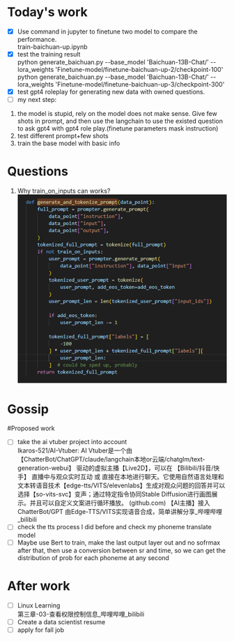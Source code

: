# Today's work  
- [x] Use command in jupyter to finetune two model to compare the performance.  
train-baichuan-up.ipynb  
- [x] test the training result  
python generate_baichuan.py --base_model 'Baichuan-13B-Chat/'     --lora_weights 'Finetune-model/finetune-baichuan-up-2/checkpoint-100'  
python generate_baichuan.py --base_model 'Baichuan-13B-Chat/'     --lora_weights 'Finetune-model/finetune-baichuan-up-3/checkpoint-300'  
- [x] test gpt4 roleplay for generating new data with owned questions.  
- [ ] my next step:  
1. the model is stupid, rely on the model does not make sense. Give few shots in prompt, and then use the langchain to use the existed question to ask gpt4 with gpt4 role play.(finetune parameters mask instruction)  
2. test different prompt+few shots  
3. train the base model with basic info  
# Questions
1. Why train_on_inputs can works?  
   ![pic](Screenshots/2023-08-01-pic1.jpg)  
# Gossip
#Proposed work
- [ ] take the ai vtuber project into account  
Ikaros-521/AI-Vtuber: AI Vtuber是一个由 【ChatterBot/ChatGPT/claude/langchain本地or云端/chatglm/text-generation-webui】 驱动的虚拟主播【Live2D】，可以在 【Bilibili/抖音/快手】 直播中与观众实时互动 或 直接在本地进行聊天。它使用自然语言处理和文本转语音技术【edge-tts/VITS/elevenlabs】生成对观众问题的回答并可以选择【so-vits-svc】变声；通过特定指令协同Stable Diffusion进行画图展示。并且可以自定义文案进行循环播放。 (github.com)
【AI主播】接入ChatterBot/GPT 由Edge-TTS/VITS实现语音合成，简单讲解分享_哔哩哔哩_bilibili  
- [ ] check the tts process I did before and check my phoneme translate model   
- [ ] Maybe use Bert to train, make the last output layer out and no sofrmax after that, then use a conversion between sr and time, so we can get the distribution of prob for each phoneme at any second   
# After work
- [ ] Linux Learning  
第三章-03-查看权限控制信息_哔哩哔哩_bilibili  
- [ ] Create a data scientist resume  
- [ ] apply for fall job  
